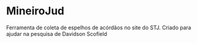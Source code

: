 # MineiroJud
Ferramenta de coleta de espelhos de acórdãos no site do STJ. Criado para ajudar na pesquisa de Davidson Scofield
